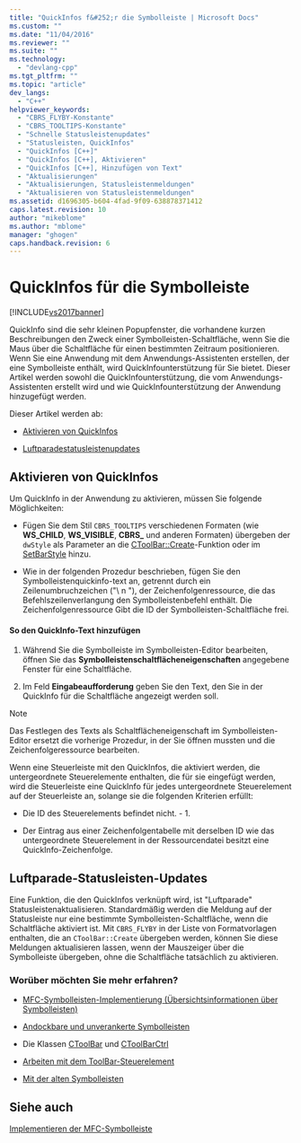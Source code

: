 ```yaml
---
title: "QuickInfos f&#252;r die Symbolleiste | Microsoft Docs"
ms.custom: ""
ms.date: "11/04/2016"
ms.reviewer: ""
ms.suite: ""
ms.technology: 
  - "devlang-cpp"
ms.tgt_pltfrm: ""
ms.topic: "article"
dev_langs: 
  - "C++"
helpviewer_keywords: 
  - "CBRS_FLYBY-Konstante"
  - "CBRS_TOOLTIPS-Konstante"
  - "Schnelle Statusleistenupdates"
  - "Statusleisten, QuickInfos"
  - "QuickInfos [C++]"
  - "QuickInfos [C++], Aktivieren"
  - "QuickInfos [C++], Hinzufügen von Text"
  - "Aktualisierungen"
  - "Aktualisierungen, Statusleistenmeldungen"
  - "Aktualisieren von Statusleistenmeldungen"
ms.assetid: d1696305-b604-4fad-9f09-638878371412
caps.latest.revision: 10
author: "mikeblome"
ms.author: "mblome"
manager: "ghogen"
caps.handback.revision: 6
---
```

# QuickInfos f&#252;r die Symbolleiste
[!INCLUDE[vs2017banner](../assembler/inline/includes/vs2017banner.md)]

QuickInfo sind die sehr kleinen Popupfenster, die vorhandene kurzen Beschreibungen den Zweck einer Symbolleisten\-Schaltfläche, wenn Sie die Maus über die Schaltfläche für einen bestimmten Zeitraum positionieren.  Wenn Sie eine Anwendung mit dem Anwendungs\-Assistenten erstellen, der eine Symbolleiste enthält, wird QuickInfounterstützung für Sie bietet.  Dieser Artikel werden sowohl die QuickInfounterstützung, die vom Anwendungs\-Assistenten erstellt wird und wie QuickInfounterstützung der Anwendung hinzugefügt werden.  
  
 Dieser Artikel werden ab:  
  
-   [Aktivieren von QuickInfos](#_core_activating_tool_tips)  
  
-   [Luftparadestatusleistenupdates](#_core_fly_by_status_bar_updates)  
  
##  <a name="_core_activating_tool_tips"></a> Aktivieren von QuickInfos  
 Um QuickInfo in der Anwendung zu aktivieren, müssen Sie folgende Möglichkeiten:  
  
-   Fügen Sie dem Stil `CBRS_TOOLTIPS` verschiedenen Formaten \(wie **WS\_CHILD**, **WS\_VISIBLE**, **CBRS\_** und anderen Formaten\) übergeben der `dwStyle` als Parameter an die [CToolBar::Create](../Topic/CToolBar::Create.md)\-Funktion oder im [SetBarStyle](../Topic/CControlBar::SetBarStyle.md) hinzu.  
  
-   Wie in der folgenden Prozedur beschrieben, fügen Sie den Symbolleistenquickinfo\-text an, getrennt durch ein Zeilenumbruchzeichen \("\\ n "\), der Zeichenfolgenressource, die das Befehlszeilenverlangung den Symbolleistenbefehl enthält.  Die Zeichenfolgenressource Gibt die ID der Symbolleisten\-Schaltfläche frei.  
  
#### So den QuickInfo\-Text hinzufügen  
  
1.  Während Sie die Symbolleiste im Symbolleisten\-Editor bearbeiten, öffnen Sie das **Symbolleistenschaltflächeneigenschaften** angegebene Fenster für eine Schaltfläche.  
  
2.  Im Feld **Eingabeaufforderung**  geben Sie den Text, den Sie in der QuickInfo für die Schaltfläche angezeigt werden soll.  
  
> [!NOTE]
>  Das Festlegen des Texts als Schaltflächeneigenschaft im Symbolleisten\-Editor ersetzt die vorherige Prozedur, in der Sie öffnen mussten und die Zeichenfolgeressource bearbeiten.  
  
 Wenn eine Steuerleiste mit den QuickInfos, die aktiviert werden, die untergeordnete Steuerelemente enthalten, die für sie eingefügt werden, wird die Steuerleiste eine QuickInfo für jedes untergeordnete Steuerelement auf der Steuerleiste an, solange sie die folgenden Kriterien erfüllt:  
  
-   Die ID des Steuerelements befindet nicht. \- 1.  
  
-   Der Eintrag aus einer Zeichenfolgentabelle mit derselben ID wie das untergeordnete Steuerelement in der Ressourcendatei besitzt eine QuickInfo\-Zeichenfolge.  
  
##  <a name="_core_fly_by_status_bar_updates"></a> Luftparade\-Statusleisten\-Updates  
 Eine Funktion, die den QuickInfos verknüpft wird, ist "Luftparade" Statusleistenaktualisieren.  Standardmäßig werden die Meldung auf der Statusleiste nur eine bestimmte Symbolleisten\-Schaltfläche, wenn die Schaltfläche aktiviert ist.  Mit `CBRS_FLYBY` in der Liste von Formatvorlagen enthalten, die an `CToolBar::Create` übergeben werden, können Sie diese Meldungen aktualisieren lassen, wenn der Mauszeiger über die Symbolleiste übergeben, ohne die Schaltfläche tatsächlich zu aktivieren.  
  
### Worüber möchten Sie mehr erfahren?  
  
-   [MFC\-Symbolleisten\-Implementierung \(Übersichtsinformationen über Symbolleisten\)](../mfc/mfc-toolbar-implementation.md)  
  
-   [Andockbare und unverankerte Symbolleisten](../mfc/docking-and-floating-toolbars.md)  
  
-   Die Klassen [CToolBar](../mfc/reference/ctoolbar-class.md) und [CToolBarCtrl](../mfc/reference/ctoolbarctrl-class.md)  
  
-   [Arbeiten mit dem ToolBar\-Steuerelement](../mfc/working-with-the-toolbar-control.md)  
  
-   [Mit der alten Symbolleisten](../mfc/using-your-old-toolbars.md)  
  
## Siehe auch  
 [Implementieren der MFC\-Symbolleiste](../mfc/mfc-toolbar-implementation.md)